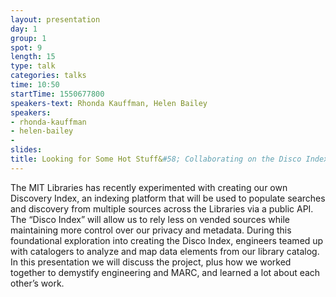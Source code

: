 ```yaml
---
layout: presentation
day: 1
group: 1
spot: 9
length: 15
type: talk
categories: talks
time: 10:50
startTime: 1550677800
speakers-text: Rhonda Kauffman, Helen Bailey
speakers:
- rhonda-kauffman
- helen-bailey
-
slides:
title: Looking for Some Hot Stuff&#58; Collaborating on the Disco Index Project
---
```

The MIT Libraries has recently experimented with creating our own Discovery Index, an indexing platform that will be used to populate searches and discovery from multiple sources across the Libraries via a public API. The “Disco Index” will allow us to rely less on vended sources while maintaining more control over our privacy and metadata. During this foundational exploration into creating the Disco Index, engineers teamed up with catalogers to analyze and map data elements from our library catalog. In this presentation we will discuss the project, plus how we worked together to demystify engineering and MARC, and learned a lot about each other’s work.
